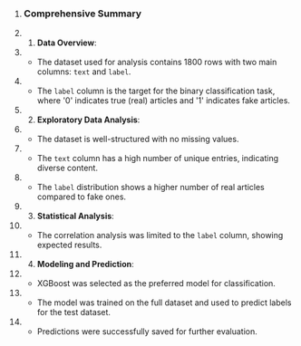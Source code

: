 1. ### Comprehensive Summary
2. 1. **Data Overview**:
3.    - The dataset used for analysis contains 1800 rows with two main columns: `text` and `label`.
4.    - The `label` column is the target for the binary classification task, where '0' indicates true (real) articles and '1' indicates fake articles.
5. 2. **Exploratory Data Analysis**:
6.    - The dataset is well-structured with no missing values.
7.    - The `text` column has a high number of unique entries, indicating diverse content.
8.    - The `label` distribution shows a higher number of real articles compared to fake ones.
9. 3. **Statistical Analysis**:
10.    - The correlation analysis was limited to the `label` column, showing expected results.
11. 4. **Modeling and Prediction**:
12.    - XGBoost was selected as the preferred model for classification.
13.    - The model was trained on the full dataset and used to predict labels for the test dataset.
14.    - Predictions were successfully saved for further evaluation.
